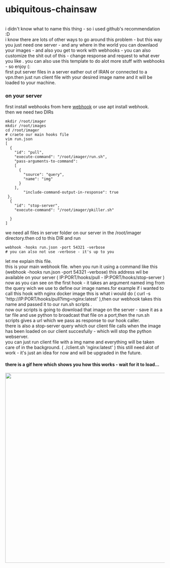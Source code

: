 # ubiquitous-chainsaw

<br>
i didn't know what to name this thing - so i used github's recommendation :D <br>
i know there are lots of other ways to go around this problem - but this way you just need one server - and any where in the world you can downlaod your images - and also you get to work with webhooks - you can also customize the shit out of this - change response and request to what ever you like .
you can also use this template to do alot more stuff with webhooks - so enjoy (: <br>
first put server files in a server eather out of IRAN or connected to  a vpn.then just run client file with your desired image name and it will be loaded to your machine.<br>

### on your server
first install webhooks from here [webhook](https://github.com/adnanh/webhook) or use apt install webhook.<br>
then we need two DIRs
```
mkdir /root/imager
mkdir /root/images
cd /root/imager
# craete our main hooks file
vim run.json
[
  {
    "id": "pull",
    "execute-command": "/root/imager/run.sh",
    "pass-arguments-to-command":
    [
      {
        "source": "query",
        "name": "img"
      }
    ],
        "include-command-output-in-response": true
 },
  {
    "id": "stop-server",
    "execute-command": "/root/imager/pkiller.sh"
 
  }
]
```

we need all files in server folder on our server in the /root/imager directory.then cd to this DIR and run <br>
```
webhook -hooks run.json -port 54321 -verbose
# you can also not use -verbose - it's up to you
```
let me explain this file.<br>
this is your main webhook file. when you run it using a command like this (webhook -hooks run.json -port 54321 -verbose) this address wil be available on your server ( IP:PORT/hooks/pull - IP:PORT/hooks/stop-server ) now as you can see on the first hook - it takes an argument named img from the query wich we use to define our image names.for example if i wanted to call this hook with nginx docker image this is what i would do ( curl -s 'http://IP:PORT/hooks/pull?img=nginx:latest' ),then our webhook takes this name and passed it to our run.sh scripts .<br>
now our scripts is going to download that image on the server - save it as a tar file and use python to broadcast that file on a port,then the run.sh scripts gives a url which we pass as response to our hook caller.<br>there is also a stop-server query which our client file calls when the image has been loaded on our client succesfully - which will stop the python webserver.<br>
you can just run client file with a img name and everything will be taken care of in the background. ( ./client.sh 'nginx:latest' )
this still need alot of work - it's just an idea for now and will be upgraded in the future.<br>
#### there is a gif here which shows you how this works - wait for it to load...<br>
<img src="vid.gif" width="600">
